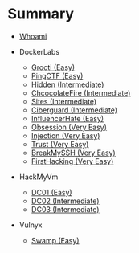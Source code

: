 # Summary

* [Whoami](README.md)

* DockerLabs
  * [Grooti (Easy)](Dockerlabs/grooti.md)
  * [PingCTF (Easy)](Dockerlabs/PingCTF.md)
  * [Hidden (Intermediate)](Dockerlabs/Hidden.md)
  * [ChcocolateFire (Intermediate)](Dockerlabs/ChocolateFire.md)
  * [Sites (Intermediate)](Dockerlabs/sites.md)
  * [Ciberguard (Intermediate)](Dockerlabs/Ciberguard.md)
  * [InfluencerHate (Easy)](Dockerlabs/Influencerhate.md)
  * [Obsession (Very Easy)](Dockerlabs/Obsession.md)
  * [Injection (Very Easy)](Dockerlabs/Injection.md)
  * [Trust (Very Easy)](Dockerlabs/Trust.md)
  * [BreakMySSH (Very Easy)](Dockerlabs/BreakMySSH.md)
  * [FirstHacking (Very Easy)](Dockerlabs/FirstHacking.md)

* HackMyVm
  * [DC01 (Easy)](HackMyVM/DC01.md)
  * [DC02 (Intermediate)](HackMyVM/DC02.md)
  * [DC03 (Intermediate)](HackMyVM/DC03.md)

* Vulnyx
  * [Swamp (Easy)](Vulnyx/Swamp.md)
